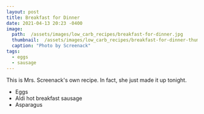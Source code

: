 ```yaml
---
layout: post
title: Breakfast for Dinner
date: 2021-04-13 20:23 -0400
image: 
  path:  /assets/images/low_carb_recipes/breakfast-for-dinner.jpg
  thumbnail:  /assets/images/low_carb_recipes/breakfast-for-dinner-thumb.jpg
  caption: "Photo by Screenack"
tags:
  - eggs
  - sausage
---
```


This is Mrs. Screenack's own recipe. In fact, she just made it up tonight.

* Eggs
* Aldi hot breakfast sausage
* Asparagus 
